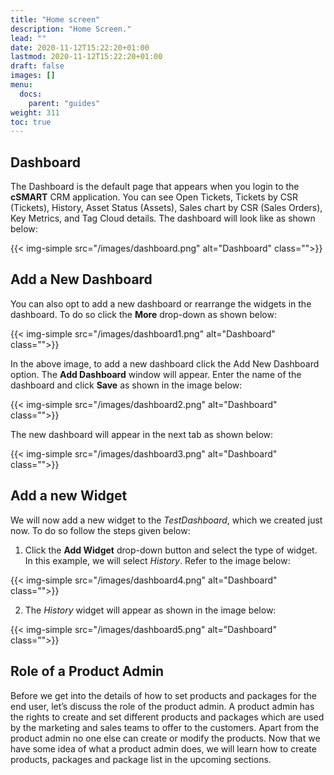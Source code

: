 ```yaml
---
title: "Home screen"
description: "Home Screen."
lead: ""
date: 2020-11-12T15:22:20+01:00
lastmod: 2020-11-12T15:22:20+01:00
draft: false
images: []
menu:
  docs:
    parent: "guides"
weight: 311
toc: true
---
```


## Dashboard

The Dashboard is the default page that appears when you login to the **cSMART** CRM application. You can see Open Tickets, Tickets by CSR (Tickets), History, Asset Status (Assets), Sales chart by CSR (Sales Orders), Key Metrics, and Tag Cloud details. The dashboard will look like as shown below:

{{< img-simple src="/images/dashboard.png"  alt="Dashboard" class="">}}

## Add a New Dashboard
You can also opt to add a new dashboard or rearrange the widgets in the dashboard. To do so click the **More** drop-down as shown below:

{{< img-simple src="/images/dashboard1.png"  alt="Dashboard" class="">}}

In the above image, to add a new dashboard click the Add New Dashboard option. The **Add Dashboard** window will appear. Enter the name of the dashboard and click **Save** as shown in the image below:

{{< img-simple src="/images/dashboard2.png"  alt="Dashboard" class="">}}

The new dashboard will appear in the next tab as shown below:

{{< img-simple src="/images/dashboard3.png"  alt="Dashboard" class="">}}

## Add a new Widget

We will now add a new widget to the <i>TestDashboard</i>, which we created just now. To do so follow the steps given below:

1. Click the **Add Widget** drop-down button and select the type of widget. In this example, we will select *History*. Refer to the image below:

{{< img-simple src="/images/dashboard4.png"  alt="Dashboard" class="">}}

2. The *History* widget will appear as shown in the image below:

{{< img-simple src="/images/dashboard5.png"  alt="Dashboard" class="">}}

## Role of a Product Admin
Before we get into the details of how to set products and packages for the end user, let’s discuss the role of the product admin. A product admin has the rights to create and set different products and packages which are used by the marketing and sales teams to offer to the customers. Apart from the product admin no one else can create or modify the products.
Now that we have some idea of what a product admin does, we will learn how to create products, packages and package list in the upcoming sections.

